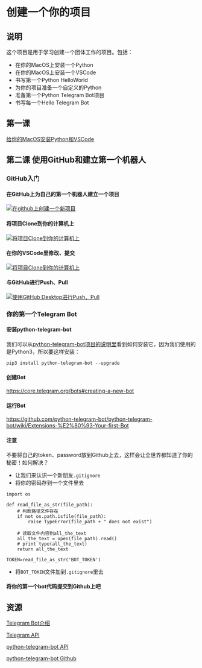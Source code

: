 # 创建一个你的项目

## 说明

这个项目是用于学习创建一个团体工作的项目。包括：

* 在你的MacOS上安装一个Python
* 在你的MacOS上安装一个VSCode
* 书写第一个Python HelloWorld
* 为你的项目准备一个自定义的Python
* 准备第一个Python Telegram Bot项目
* 书写每一个Hello Telegram Bot

## 第一课 

[给你的MacOS安装Python和VSCode](https://github.com/HDCodePractice/MakePythonProject/blob/master/%E7%AC%AC%E4%B8%80%E8%AF%BE%20%E5%AE%89%E8%A3%85Python%E5%92%8CVSCode.md)

## 第二课 使用GitHub和建立第一个机器人

### GitHub入门

#### 在GitHub上为自己的第一个机器人建立一个项目

[![在github上创建一个新项目](https://img.youtube.com/vi/SYY7266Twoo/0.jpg)](https://www.youtube.com/watch?v=SYY7266Twoo)

#### 将项目Clone到你的计算机上

[![将项目Clone到你的计算机上](https://img.youtube.com/vi/lTR81O5r6os/0.jpg)](https://www.youtube.com/watch?v=lTR81O5r6os)

#### 在你的VSCode里修改、提交

[![将项目Clone到你的计算机上](https://img.youtube.com/vi/UdbWx00EhWg/0.jpg)](https://www.youtube.com/watch?v=UdbWx00EhWg)

#### 与GitHub进行Push、Pull

[![使用GitHub Desktop进行Push、Pull](https://img.youtube.com/vi/GHJ2iUD8Kvw/0.jpg)](https://www.youtube.com/watch?v=GHJ2iUD8Kvw)

### 你的第一个Telegram Bot

#### 安装python-telegram-bot

我们可以从[python-telegram-bot项目的说明里](https://github.com/python-telegram-bot/python-telegram-bot#introduction)看到如何安装它，因为我们使用的是Python3，所以要这样安装：

```
pip3 install python-telegram-bot --upgrade
```

#### 创建Bot

https://core.telegram.org/bots#creating-a-new-bot

#### 运行Bot

https://github.com/python-telegram-bot/python-telegram-bot/wiki/Extensions-%E2%80%93-Your-first-Bot

#### 注意

不要将自己的token、password放到Github上去，这样会让全世界都知道了你的秘密！如何解决？

* 让我们来认识一个新朋友`.gitignore`
* 将你的密码存到一个文件里去

```
import os

def read_file_as_str(file_path):
    # 判断路径文件存在
    if not os.path.isfile(file_path):
        raise TypeError(file_path + " does not exist")

    # 读取文件内容到all_the_text
    all_the_text = open(file_path).read()
    # print type(all_the_text)
    return all_the_text

TOKEN=read_file_as_str('BOT_TOKEN')
```
* 将`BOT_TOKEN`文件加到`.gitignore`里去

#### 将你的第一个bot代码提交到Github上吧

## 资源

[Telegram Bot介绍](https://core.telegram.org/bots)

[Telegram API](https://core.telegram.org/bots/api/#available-methods)

[python-telegram-bot API](https://python-telegram-bot.readthedocs.io/en/stable/)

[python-telegram-bot Github](https://github.com/python-telegram-bot/python-telegram-bot)
